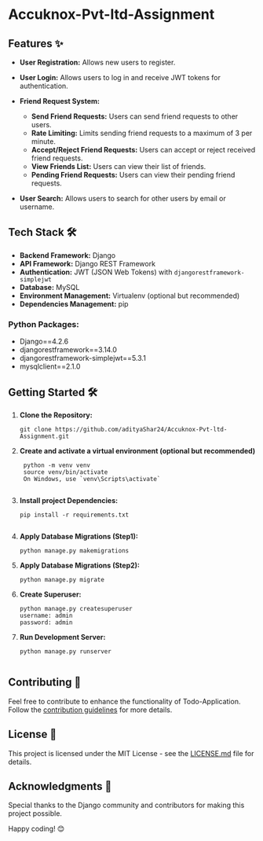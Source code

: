 # Accuknox-Pvt-ltd-Assignment

## Features ✨

- **User Registration:** Allows new users to register.

- **User Login:** Allows users to log in and receive JWT tokens for authentication.

- **Friend Request System:**
  - **Send Friend Requests:** Users can send friend requests to other users.
  - **Rate Limiting:** Limits sending friend requests to a maximum of 3 per minute.
  - **Accept/Reject Friend Requests:** Users can accept or reject received friend requests.
  - **View Friends List:** Users can view their list of friends.
  - **Pending Friend Requests:** Users can view their pending friend requests.

- **User Search:** Allows users to search for other users by email or username.

## Tech Stack 🛠️

- **Backend Framework:** Django
- **API Framework:** Django REST Framework
- **Authentication:** JWT (JSON Web Tokens) with `djangorestframework-simplejwt`
- **Database:** MySQL
- **Environment Management:** Virtualenv (optional but recommended)
- **Dependencies Management:** pip

### Python Packages:

- Django==4.2.6
- djangorestframework==3.14.0
- djangorestframework-simplejwt==5.3.1
- mysqlclient==2.1.0




## Getting Started 🛠️

1. **Clone the Repository:**
   ```shell
   git clone https://github.com/adityaShar24/Accuknox-Pvt-ltd-Assignment.git

2. **Create and activate a virtual environment (optional but recommended)**
   ```shell
    python -m venv venv
    source venv/bin/activate  
    On Windows, use `venv\Scripts\activate`


3. **Install project Dependencies:** 
    ```shell
    pip install -r requirements.txt
 

4. **Apply Database Migrations (Step1):** 
    ```shell
    python manage.py makemigrations

6. **Apply Database Migrations (Step2):** 
    ```shell
    python manage.py migrate

7. **Create Superuser:** 
    ```shell
    python manage.py createsuperuser
    username: admin
    password: admin   

8. **Run Development Server:** 
    ```shell
    python manage.py runserver    


## Contributing 🤝

Feel free to contribute to enhance the functionality of Todo-Application. Follow the [contribution guidelines](CONTRIBUTING.md) for more details.

## License 📄
This project is licensed under the MIT License - see the [LICENSE.md](https://github.com/adityaShar24/Accuknox-Pvt-ltd-Assignment/blob/main/LICENSE) file for details.

## Acknowledgments 🙏

Special thanks to the Django community and contributors for making this project possible.

Happy coding! 😊
